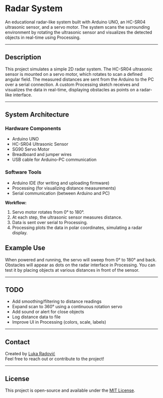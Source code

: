 #  Radar System

An educational radar-like system built with Arduino UNO, an HC-SR04 ultrasonic sensor, and a servo motor. The system scans the surrounding environment by rotating the ultrasonic sensor and visualizes the detected objects in real-time using Processing.

---

##  Description

This project simulates a simple 2D radar system. The HC-SR04 ultrasonic sensor is mounted on a servo motor, which rotates to scan a defined angular field. The measured distances are sent from the Arduino to the PC over a serial connection. A custom Processing sketch receives and visualizes the data in real-time, displaying obstacles as points on a radar-like interface.

---

##   System Architecture

###  Hardware Components
- Arduino UNO
- HC-SR04 Ultrasonic Sensor
- SG90 Servo Motor
- Breadboard and jumper wires
- USB cable for Arduino-PC communication

###  Software Tools
- Arduino IDE (for writing and uploading firmware)
- Processing (for visualizing distance measurements)
- Serial communication (between Arduino and PC)

**Workflow:**
1. Servo motor rotates from 0° to 180°.
2. At each step, the ultrasonic sensor measures distance.
3. Data is sent over serial to Processing.
4. Processing plots the data in polar coordinates, simulating a radar display.

##  Example Use

When powered and running, the servo will sweep from 0° to 180° and back. Obstacles will appear as dots on the radar interface in Processing. You can test it by placing objects at various distances in front of the sensor.

---

##  TODO

-  Add smoothing/filtering to distance readings
-  Expand scan to 360° using a continuous rotation servo
-  Add sound or alert for close objects
-  Log distance data to file
-  Improve UI in Processing (colors, scale, labels)

---

##  Contact

Created by [Luka Radović](https://github.com/your-github-username)  
Feel free to reach out or contribute to the project!

---

##  License

This project is open-source and available under the [MIT License](LICENSE).


